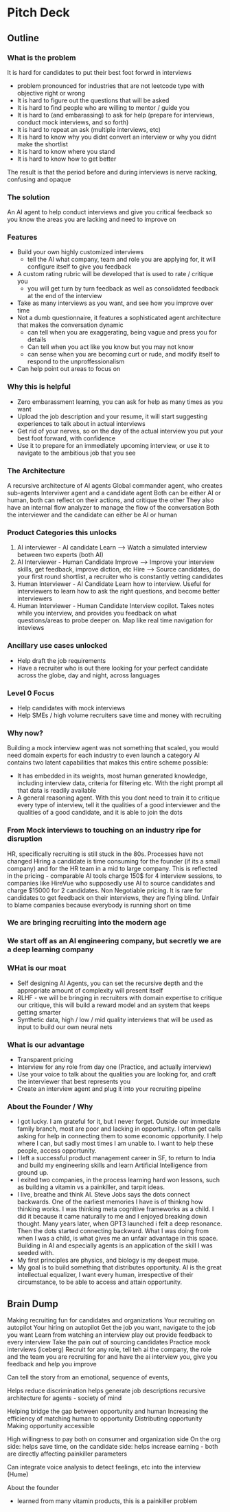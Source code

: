 # Pitch Deck 

## Outline

### What is the problem 
It is hard for candidates to put their best foot forwrd in interviews 
- problem pronounced for industries that are not leetcode type with objective right or wrong
- It is hard to figure out the questions that will be asked 
- It is hard to find people who are willing to mentor / guide you 
- It is hard to (and embarassing) to ask for help (prepare for interviews, conduct mock interviews, and so forth)
- It is hard to repeat an ask (multiple interviews, etc) 
- It is hard to know why you didnt convert an interview or why you didnt make the shortlist 
- It is hard to know where you stand
- It is hard to know how to get better 

The result is that the period before and during interviews is nerve racking, confusing and opaque 

### The solution
An AI agent to help conduct interviews and give you critical feedback so you know the areas you are lacking and need to improve on 

### Features
- Build your own highly customized interviews 
    - tell the AI what company, team and role you are applying for, it will configure itself to give you feedback 
- A custom rating rubric will be developed that is used to rate / critique you 
    - you will get turn by turn feedback as well as consolidated feedback at the end of the interview
- Take as many interviews as you want, and see how you improve over time 
- Not a dumb questionnaire, it features a sophisticated agent architecture that makes the conversation dynamic 
    - can tell when you are exaggerating, being vague and press you for details 
    - Can tell when you act like you know but you may not know 
    - can sense when you are becoming curt or rude, and modify itself to respond to the unproffessionalism 
- Can help point out areas to focus on 

### Why this is helpful
- Zero embarassment learning, you can ask for help as many times as you want
- Upload the job description and your resume, it will start suggesting experiences to talk about in actual interviews
- Get rid of your nerves, so on the day of the actual interview you put your best foot forward, with confidence 
- Use it to prepare for an immediately upcoming interview, or use it to navigate to the ambitious job that you see 

### The Architecture
A recursive architecture of AI agents 
Global commander agent, who creates sub-agents 
Interviwer agent and a candidate agent 
Both can be either AI or human, both can reflect on their actions, and critique the other 
They also have an internal flow analyzer to manage the flow of the conversation 
Both the interviewer and the candidate can either be AI or human 

### Product Categories this unlocks 
1. AI interviewer - AI candidate
    Learn --> Watch a simulated interview between two experts (both AI)
2. AI Interviewer - Human Candidate 
    Improve --> Improve your interview skills, get feedback, improve diction, etc 
    Hire --> Source candidates, do your first round shortlist, a recruiter who is constantly vetting candidates 
3. Human Interviewer - AI Candidate 
    Learn how to interview. Useful for interviewers to learn how to ask the right questions, and become better interviewers
4. Human Interviewer - Human Candidate 
    Interview copilot. Takes notes while you interview, and provides you feedback on what questions/areas to probe deeper on. Map like real time navigation for inteviews

### Ancillary use cases unlocked 
- Help draft the job requirements 
- Have a recruiter who is out there looking for your perfect candidate across the globe, day and night, across languages 

### Level 0 Focus 
- Help candidates with mock interviews
- Help SMEs / high volume recruiters save time and money with recruiting

### Why now?
Building a mock interview agent was not something that scaled, you would need domain experts for each industry to even launch a category 
AI contains two latent capabilities that makes this entire scheme possible:
- It has embedded in its weights, most human generated knowledge, including interview data, criteria for filtering etc. With the right prompt all that data is readily available 
- A general reasoning agent. With this you dont need to train it to critique every type of interview, tell it the qualities of a good interviewer and the qualities of a good candidate, and it is able to join the dots 

### From Mock interviews to touching on an industry ripe for disruption 
HR, specifically recruiting is still stuck in the 80s. Processes have not changed
Hiring a candidate is time consuming for the founder (if its a small company) and for the HR team in a mid to large company.
This is reflected in the pricing - comparable AI tools charge 150$ for 4 interview sessions, to companies like HireVue who supposedly use AI to source candidates and charge $15000 for 2 candidates. Non Negotiable pricing. 
It is rare for candidates to get feedback on their interviews, they are flying blind. Unfair to blame companies because everybody is running short on time

### We are bringing recruiting into the modern age 

### We start off as an AI engineering company, but secretly we are a deep learning company 

### WHat is our moat 
- Self designing AI Agents, you can set the recursive depth and the appropriate amount of complexity will present itself 
- RLHF - we will be bringing in recruiters with domain expertise to critique our critique, this will build a reward model and an system that keeps getting smarter 
- Synthetic data, high / low / mid quality interviews that will be used as input to build our own neural nets 

### What is our advantage 
- Transparent pricing 
- Interview for any role from day one (Practice, and actually interview) 
- Use your voice to talk about the qualities you are looking for, and craft the interviewer that best represents you 
- Create an interview agent and plug it into your recruiting pipeline

### About the Founder / Why
- I got lucky. I am grateful for it, but I never forget. Outside our immediate family branch, most are poor and lacking in opportunity. I often get calls asking for help in connecting them to some economic opportunity. I help where I can, but sadly most times I am unable to. I want to help these people, access opportunity. 
- I left a successful product management career in SF, to return to India and build my engineering skills and learn Artificial Intelligence from ground up. 
- I exited two companies, in the process learning hard won lessons, such as building a vitamin vs a painkiller, and tarpit ideas. 
- I live, breathe and think AI. Steve Jobs says the dots connect backwards. One of the earliest memories I have is of thinkng how thinking works. I was thinking meta cognitive frameworks as a child. I did it because it came naturally to me and I enjoyed breaking down thought. Many years later, when GPT3 launched i felt a deep resonance. Then the dots started connecting backward. What I was doing from when I was a child, is what gives me an unfair advantage in this space. Building in AI and especially agents is an application of the skill I was seeded with. 
- My first principles are physics, and biology is my deepest muse. 
- My goal is to build something that distributes opportunity. AI is the great intellectual equalizer, I want every human, irrespective of their circumstance, to be able to access and attain opportunity.


## Brain Dump
Making recruiting fun for candidates and organizations
Your recruiting on autopilot
Your hiring on autopilot
Get the job you want, 
navigate to the job you want
Learn from watching an interview play out 
provide feedback to every interview
Take the pain out of sourcing candidates 
Practice mock interviews (iceberg)
Recruit for any role, tell teh ai the company, the role and the team you are recruiting for and have the ai interview you, give you feedback and help you improve 

Can tell the story from an emotional, sequence of events, 

Helps reduce discrimination 
helps generate job descriptions
recursive architecture for agents - society of mind

Helping bridge the gap between opportunity and human
Increasing the efficiency of matching human to opportunity
Distributing opportunity 
Making opportunity accessible

High willingness to pay both on consumer and organization side
On the org side: helps save time, on the candidate side: helps increase earning - both are directly affecting painkiller parameters

Can integrate voice analysis to detect feelings, etc into the interview (Hume) 

About the founder
- learned from many vitamin products, this is a painkiller problem 

